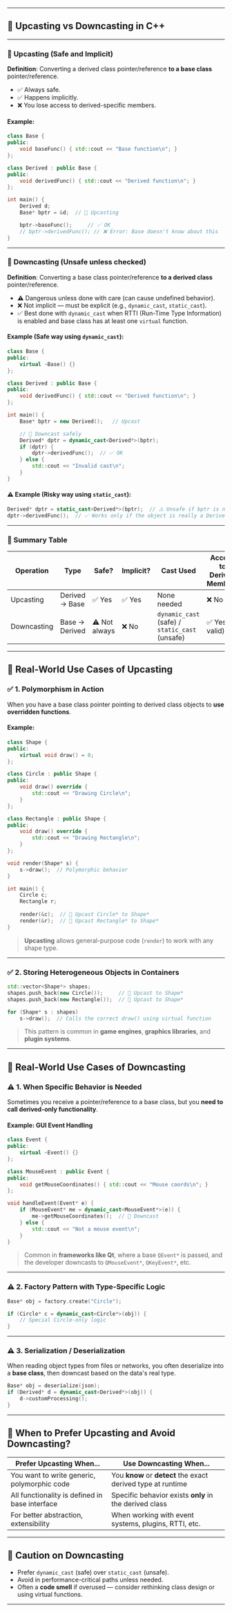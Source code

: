 
---

## 🔁 **Upcasting vs Downcasting in C++**

---

### 🔼 **Upcasting** (Safe and Implicit)

**Definition**: Converting a derived class pointer/reference **to a base class** pointer/reference.

* ✅ Always safe.
* ✅ Happens implicitly.
* ❌ You lose access to derived-specific members.

#### Example:

```cpp
class Base {
public:
    void baseFunc() { std::cout << "Base function\n"; }
};

class Derived : public Base {
public:
    void derivedFunc() { std::cout << "Derived function\n"; }
};

int main() {
    Derived d;
    Base* bptr = &d;  // 🔼 Upcasting

    bptr->baseFunc();     // ✅ OK
    // bptr->derivedFunc(); // ❌ Error: Base doesn't know about this
}
```

---

### 🔽 **Downcasting** (Unsafe unless checked)

**Definition**: Converting a base class pointer/reference **to a derived class** pointer/reference.

* ⚠️ Dangerous unless done with care (can cause undefined behavior).
* ❌ Not implicit — must be explicit (e.g., `dynamic_cast`, `static_cast`).
* ✅ Best done with `dynamic_cast` when RTTI (Run-Time Type Information) is enabled and base class has at least one `virtual` function.

#### Example (Safe way using `dynamic_cast`):

```cpp
class Base {
public:
    virtual ~Base() {}
};

class Derived : public Base {
public:
    void derivedFunc() { std::cout << "Derived function\n"; }
};

int main() {
    Base* bptr = new Derived();   // Upcast

    // 🔽 Downcast safely
    Derived* dptr = dynamic_cast<Derived*>(bptr);
    if (dptr) {
        dptr->derivedFunc();  // ✅ OK
    } else {
        std::cout << "Invalid cast\n";
    }
}
```

#### ⚠️ Example (Risky way using `static_cast`):

```cpp
Derived* dptr = static_cast<Derived*>(bptr);  // ⚠️ Unsafe if bptr is not really pointing to Derived
dptr->derivedFunc();  // ✅ Works only if the object is really a Derived
```

---

### 🔁 Summary Table

| Operation   | Type           | Safe?         | Implicit? | Cast Used                                      | Access to Derived Members |
| ----------- | -------------- | ------------- | --------- | ---------------------------------------------- | ------------------------- |
| Upcasting   | Derived → Base | ✅ Yes         | ✅ Yes     | None needed                                    | ❌ No                      |
| Downcasting | Base → Derived | ⚠️ Not always | ❌ No      | `dynamic_cast` (safe) / `static_cast` (unsafe) | ✅ Yes (if valid)          |

---


## 🔼 Real-World Use Cases of **Upcasting**

### ✅ 1. **Polymorphism in Action**

When you have a base class pointer pointing to derived class objects to **use overridden functions**.

#### Example:

```cpp
class Shape {
public:
    virtual void draw() = 0;
};

class Circle : public Shape {
public:
    void draw() override {
        std::cout << "Drawing Circle\n";
    }
};

class Rectangle : public Shape {
public:
    void draw() override {
        std::cout << "Drawing Rectangle\n";
    }
};

void render(Shape* s) {
    s->draw();  // Polymorphic behavior
}

int main() {
    Circle c;
    Rectangle r;
    
    render(&c);  // 🔼 Upcast Circle* to Shape*
    render(&r);  // 🔼 Upcast Rectangle* to Shape*
}
```

> **Upcasting** allows general-purpose code (`render`) to work with any shape type.

---

### ✅ 2. **Storing Heterogeneous Objects in Containers**

```cpp
std::vector<Shape*> shapes;
shapes.push_back(new Circle());     // 🔼 Upcast to Shape*
shapes.push_back(new Rectangle());  // 🔼 Upcast to Shape*

for (Shape* s : shapes)
    s->draw();  // Calls the correct draw() using virtual function
```

> This pattern is common in **game engines**, **graphics libraries**, and **plugin systems**.

---

## 🔽 Real-World Use Cases of **Downcasting**

### ⚠️ 1. **When Specific Behavior is Needed**

Sometimes you receive a pointer/reference to a base class, but you **need to call derived-only functionality**.

#### Example: GUI Event Handling

```cpp
class Event {
public:
    virtual ~Event() {}
};

class MouseEvent : public Event {
public:
    void getMouseCoordinates() { std::cout << "Mouse coords\n"; }
};

void handleEvent(Event* e) {
    if (MouseEvent* me = dynamic_cast<MouseEvent*>(e)) {
        me->getMouseCoordinates();  // 🔽 Downcast
    } else {
        std::cout << "Not a mouse event\n";
    }
}
```

> Common in **frameworks like Qt**, where a base `QEvent*` is passed, and the developer downcasts to `QMouseEvent*`, `QKeyEvent*`, etc.

---

### ⚠️ 2. **Factory Pattern with Type-Specific Logic**

```cpp
Base* obj = factory.create("Circle");

if (Circle* c = dynamic_cast<Circle*>(obj)) {
    // Special Circle-only logic
}
```

---

### ⚠️ 3. **Serialization / Deserialization**

When reading object types from files or networks, you often deserialize into a **base class**, then downcast based on the data's real type.

```cpp
Base* obj = deserialize(json);
if (Derived* d = dynamic_cast<Derived*>(obj)) {
    d->customProcessing();
}
```

---

## 🧠 When to Prefer Upcasting and Avoid Downcasting?

| Prefer Upcasting When...                       | Use Downcasting When...                                      |
| ---------------------------------------------- | ------------------------------------------------------------ |
| You want to write generic, polymorphic code    | You **know** or **detect** the exact derived type at runtime |
| All functionality is defined in base interface | Specific behavior exists **only** in the derived class       |
| For better abstraction, extensibility          | When working with event systems, plugins, RTTI, etc.         |

---

## 🚨 Caution on Downcasting

* Prefer `dynamic_cast` (safe) over `static_cast` (unsafe).
* Avoid in performance-critical paths unless needed.
* Often a **code smell** if overused — consider rethinking class design or using virtual functions.

---


